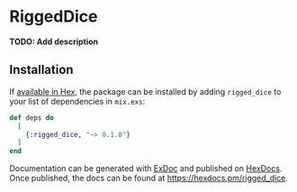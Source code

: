 # RiggedDice

**TODO: Add description**

## Installation

If [available in Hex](https://hex.pm/docs/publish), the package can be installed
by adding `rigged_dice` to your list of dependencies in `mix.exs`:

```elixir
def deps do
  [
    {:rigged_dice, "~> 0.1.0"}
  ]
end
```

Documentation can be generated with [ExDoc](https://github.com/elixir-lang/ex_doc)
and published on [HexDocs](https://hexdocs.pm). Once published, the docs can
be found at <https://hexdocs.pm/rigged_dice>.

